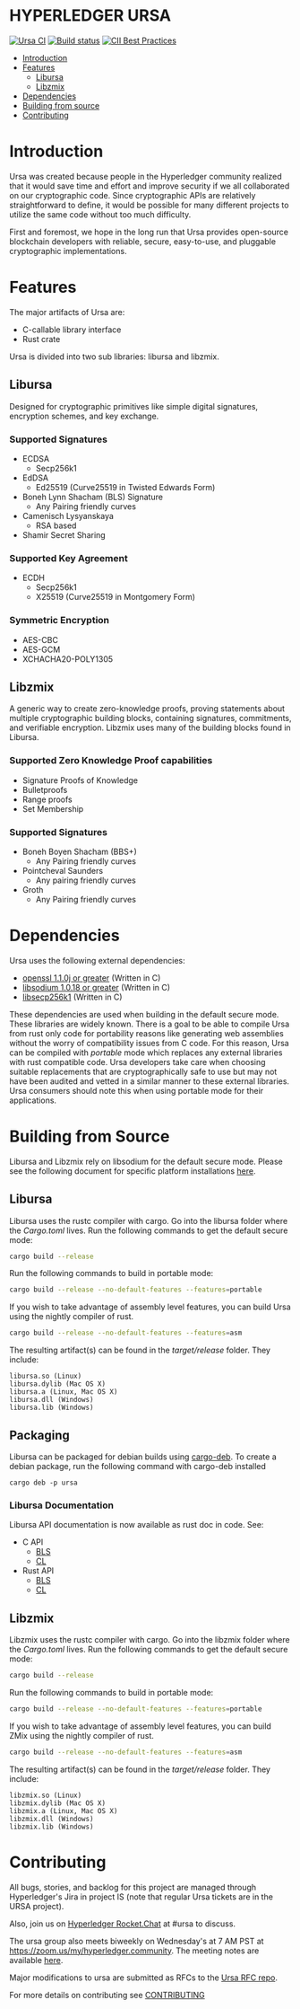 # HYPERLEDGER URSA

[![Ursa CI](https://github.com/hyperledger/ursa/workflows/Ursa%20CI/badge.svg)](https://github.com/hyperledger/ursa/actions?query=workflow%3A%22Ursa+CI%22)
[![Build status](https://ci.appveyor.com/api/projects/status/1htmp82mdvmfjjap?svg=true)](https://ci.appveyor.com/project/hyperledger/ursa)
[![CII Best Practices](https://bestpractices.coreinfrastructure.org/projects/2447/badge)](https://bestpractices.coreinfrastructure.org/projects/2447)

- [Introduction](#introduction)
- [Features](#features)
    - [Libursa](#Libursa)
    - [Libzmix](#libzmix)
- [Dependencies](#dependencies)
- [Building from source](#building-from-source)
- [Contributing](#contributing)

# Introduction

Ursa was created because people in the Hyperledger community realized that it
would save time and effort and improve security if we all collaborated on our
cryptographic code. Since cryptographic APIs are relatively straightforward to
define, it would be possible for many different projects to utilize the same
code without too much difficulty.

First and foremost, we hope in the long run that Ursa provides open-source
blockchain developers with reliable, secure, easy-to-use, and pluggable
cryptographic implementations.

# Features

The major artifacts of Ursa are:

- C-callable library interface
- Rust crate

Ursa is divided into two sub libraries: libursa and libzmix.

## Libursa

Designed for cryptographic primitives like simple digital signatures, encryption
schemes, and key exchange.

### Supported Signatures

- ECDSA
  - Secp256k1
- EdDSA
  - Ed25519 (Curve25519 in Twisted Edwards Form)
- Boneh Lynn Shacham (BLS) Signature
  - Any Pairing friendly curves
- Camenisch Lysyanskaya
  - RSA based
- Shamir Secret Sharing

### Supported Key Agreement

- ECDH
  - Secp256k1
  - X25519 (Curve25519 in Montgomery Form)

### Symmetric Encryption

- AES-CBC
- AES-GCM
- XCHACHA20-POLY1305

## Libzmix

A generic way to create zero-knowledge proofs, proving statements
about multiple cryptographic building blocks, containing signatures,
commitments, and verifiable encryption. Libzmix uses many of the building blocks
found in Libursa.

### Supported Zero Knowledge Proof capabilities
- Signature Proofs of Knowledge
- Bulletproofs
- Range proofs
- Set Membership

### Supported Signatures

- Boneh Boyen Shacham (BBS+)
  - Any Pairing friendly curves
- Pointcheval Saunders
  - Any pairing friendly curves
- Groth
  - Any Pairing friendly curves

# Dependencies

Ursa uses the following external dependencies:

- [openssl 1.1.0j or greater](https://www.openssl.org/source/openssl-1.1.0j.tar.gz) (Written in C)
- [libsodium 1.0.18 or greater](https://github.com/jedisct1/libsodium/archive/1.0.18.tar.gz) (Written in C)
- [libsecp256k1](https://github.com/bitcoin-core/secp256k1) (Written in C)

These dependencies are used when building in the default secure mode. These
libraries are widely known.  There is a goal to be able to compile Ursa from
rust only code for portability reasons like generating web assemblies without
the worry of compatibility issues from C code. For this reason, Ursa can be
compiled with *portable* mode which replaces any external libraries with rust
compatible code. Ursa developers take care when choosing suitable replacements
that are cryptographically safe to use but may not have been audited and vetted
in a similar manner to these external libraries. Ursa consumers should note this
when using portable mode for their applications.

# Building from Source

Libursa and Libzmix rely on libsodium for the default
secure mode. Please see the following document for specific platform
installations [here](docs/build-environment.md).

## Libursa

Libursa uses the rustc compiler with cargo. Go into the libursa
folder where the *Cargo.toml* lives.  Run the following commands to get the
default secure mode:
```bash
cargo build --release
```

Run the following commands to build in portable mode:

```bash
cargo build --release --no-default-features --features=portable
```

If you wish to take advantage of assembly level features, you can build
Ursa using the nightly compiler of rust.

```bash
cargo build --release --no-default-features --features=asm
```

The resulting artifact(s) can be found in the *target/release* folder. They
include:

    libursa.so (Linux)
    libursa.dylib (Mac OS X)
    libursa.a (Linux, Mac OS X)
    libursa.dll (Windows)
    libursa.lib (Windows)


## Packaging
Libursa can be packaged for debian builds using [cargo-deb](https://github.com/mmstick/cargo-deb).
To create a debian package, run the following command with cargo-deb installed

`cargo deb -p ursa` 

### Libursa Documentation

Libursa API documentation is now available as rust doc in code. See:
* C API
    - [BLS](./libursa/src/ffi/bls.rs)
    - [CL](./libursa/src/ffi/cl/)
* Rust API
    - [BLS](./libursa/src/bls/mod.rs)
    - [CL](./libursa/src/cl)

## Libzmix

Libzmix uses the rustc compiler with cargo. Go into the libzmix folder where the
*Cargo.toml* lives.  Run the following commands to get the default secure mode:
```bash
cargo build --release
```

Run the following commands to build in portable mode:

```bash
cargo build --release --no-default-features --features=portable
```

If you wish to take advantage of assembly level features, you can build
ZMix using the nightly compiler of rust.

```bash
cargo build --release --no-default-features --features=asm
```

The resulting artifact(s) can be found in the *target/release* folder. They
include:

    libzmix.so (Linux)
    libzmix.dylib (Mac OS X)
    libzmix.a (Linux, Mac OS X)
    libzmix.dll (Windows)
    libzmix.lib (Windows)
    
# Contributing

All bugs, stories, and backlog for this project are managed through
Hyperledger's Jira in project IS (note that regular Ursa tickets are in the URSA
project).

Also, join us on [Hyperledger Rocket.Chat](https://chat.hyperledger.org) at #ursa to discuss.

The ursa group also meets biweekly on Wednesday's at 7 AM PST at
https://zoom.us/my/hyperledger.community. The meeting notes are available
[here](https://wiki.hyperledger.org/display/ursa/Meeting+Agendas+and+Notes).

Major modifications to ursa are submitted as RFCs to the [Ursa RFC
repo](https://github.com/hyperledger/ursa-rfcs). 

For more details on contributing see [CONTRIBUTING](CONTRIBUTING.md)
